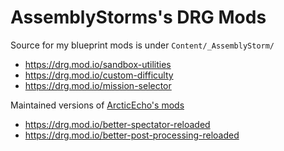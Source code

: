 # AssemblyStorms's DRG Mods

Source for my blueprint mods is under `Content/_AssemblyStorm/`

- https://drg.mod.io/sandbox-utilities
- https://drg.mod.io/custom-difficulty
- https://drg.mod.io/mission-selector

Maintained versions of [ArcticEcho's mods](https://github.com/ArcticEcho/My-DRG-Mods)
- https://drg.mod.io/better-spectator-reloaded
- https://drg.mod.io/better-post-processing-reloaded
